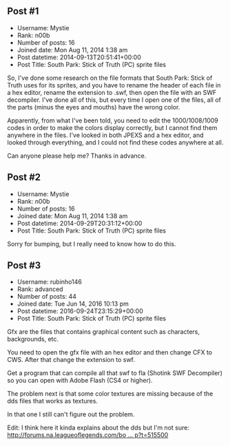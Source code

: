 ## Post #1
- Username: Mystie
- Rank: n00b
- Number of posts: 16
- Joined date: Mon Aug 11, 2014 1:38 am
- Post datetime: 2014-09-13T20:51:41+00:00
- Post Title: South Park: Stick of Truth (PC) sprite files

So, I've done some research on the file formats that South Park: Stick of Truth uses for its sprites, and you have to rename the header of each file in a hex editor, rename the extension to .swf, then open the file with an SWF decompiler. I've done all of this, but every time I open one of the files, all of the parts (minus the eyes and mouths) have the wrong color.

Apparently, from what I've been told, you need to edit the 1000/1008/1009 codes in order to make the colors display correctly, but I cannot find them anywhere in the files. I've looked in both JPEXS and a hex editor, and looked through everything, and I could not find these codes anywhere at all.

Can anyone please help me? Thanks in advance.
## Post #2
- Username: Mystie
- Rank: n00b
- Number of posts: 16
- Joined date: Mon Aug 11, 2014 1:38 am
- Post datetime: 2014-09-29T20:31:12+00:00
- Post Title: South Park: Stick of Truth (PC) sprite files

Sorry for bumping, but I really need to know how to do this.
## Post #3
- Username: rubinho146
- Rank: advanced
- Number of posts: 44
- Joined date: Tue Jun 14, 2016 10:13 pm
- Post datetime: 2016-09-24T23:15:29+00:00
- Post Title: South Park: Stick of Truth (PC) sprite files

Gfx are the files that contains graphical content such as characters, backgrounds, etc.

You need to open the gfx file with an hex editor and then change CFX to CWS. After that change the extension to swf.

Get a program that can compile all that swf to fla (Shotink SWF Decompiler) so you can open with Adobe Flash (CS4 or higher).


The problem next is that some color textures are missing because of the dds files that works as textures.

  In that one I still can't figure out the problem.

Edit: I think here it kinda explains about the dds but I'm not sure: [http://forums.na.leagueoflegends.com/bo ... p?t=515500](http://forums.na.leagueoflegends.com/board/showthread.php?t=515500)
